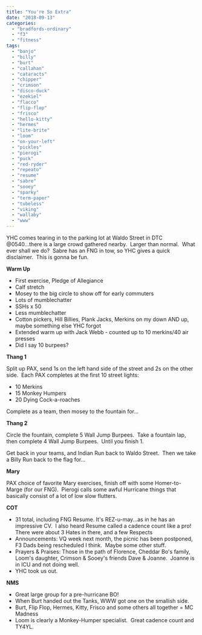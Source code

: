 ```yaml
---
title: "You're So Extra"
date: "2018-09-13"
categories: 
  - "bradfords-ordinary"
  - "f3"
  - "fitness"
tags: 
  - "banjo"
  - "billy"
  - "burt"
  - "callahan"
  - "cataracts"
  - "chipper"
  - "crimson"
  - "disco-duck"
  - "ezekiel"
  - "flacco"
  - "flip-flop"
  - "frisco"
  - "hello-kitty"
  - "hermes"
  - "lite-brite"
  - "loom"
  - "on-your-left"
  - "pickles"
  - "pierogi"
  - "puck"
  - "red-ryder"
  - "repeato"
  - "resume"
  - "sabre"
  - "sooey"
  - "sparky"
  - "term-paper"
  - "tubeless"
  - "viking"
  - "wallaby"
  - "www"
---
```


YHC comes tearing in to the parking lot at Waldo Street in DTC @0540...there is a large crowd gathered nearby.  Larger than normal.  What ever shall we do?  Sabre has an FNG in tow, so YHC gives a quick disclaimer.  This is gonna be fun.

**Warm Up**

- First exercise, Pledge of Allegiance
- Calf stretch
- Mosey to the big circle to show off for early commuters
- Lots of mumblechatter
- SSHs x 50
- Less mumblechatter
- Cotton pickers, Hill Billies, Plank Jacks, Merkins on my down AND up, maybe something else YHC forgot
- Extended warm up with Jack Webb - counted up to 10 merkins/40 air presses
- Did I say 10 burpees?

**Thang 1**

Split up PAX, send 1s on the left hand side of the street and 2s on the other side.  Each PAX completes at the first 10 street lights:

- 10 Merkins
- 15 Monkey Humpers
- 20 Dying Cock-a-roaches

Complete as a team, then mosey to the fountain for...

**Thang 2**

Circle the fountain, complete 5 Wall Jump Burpees.  Take a fountain lap, then complete 4 Wall Jump Burpees.  Until you finish 1.

Get back in your teams, and Indian Run back to Waldo Street.  Then we take a Billy Run back to the flag for...

**Mary**

PAX choice of favorite Mary exercises, finish off with some Homer-to-Marge (for our FNG).  Pierogi calls some awful Hurricane things that basically consist of a lot of low slow flutters.

**COT**

- 31 total, including FNG Resume. It's REZ-u-may...as in he has an impressive CV.  I also heard Resume called a cadence count like a pro!  There were about 3 Hates in there, and a few Respects
- Announcements: VQ week next month, the picnic has been postponed, F3 Dads being rescheduled I think.  Maybe some other stuff.
- Prayers & Praises: Those in the path of Florence, Cheddar Bo's family, Loom's daughter, Crimson & Sooey's friends Dave & Joanne.  Joanne is in ICU and not doing well.
- YHC took us out.

**NMS**

- Great large group for a pre-hurricane BO!
- When Burt handed out the Tanks, WWW got one on the smallish side.
- Burt, Flip Flop, Hermes, Kitty, Frisco and some others all together = MC Madness
- Loom is clearly a Monkey-Humper specialist.  Great cadence count and TY4YL.
